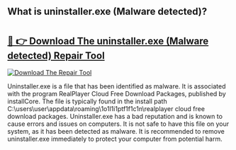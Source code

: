 ## What is uninstaller.exe (Malware detected)? 

# <h2><a href="https://exedetect.com/download.php?uninstaller.exe (Malware detected)">🔗 👉 Download The uninstaller.exe (Malware detected) Repair Tool</a></h2>

[![Download The Repair Tool](https://exedetect.com/download-button.jpg)](https://exedetect.com/download.php?uninstaller.exe (Malware detected))

Uninstaller.exe is a file that has been identified as malware. It is associated with the program RealPlayer Cloud Free Download Packages, published by installCore. The file is typically found in the install path C:\users\user\appdata\roaming\1o1l1i1ptf1f1c1n\realplayer cloud free download packages. Uninstaller.exe has a bad reputation and is known to cause errors and issues on computers. It is not safe to have this file on your system, as it has been detected as malware. It is recommended to remove uninstaller.exe immediately to protect your computer from potential harm.